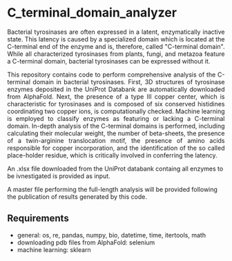# C_terminal_domain_analyzer

<p style="text-align: justify;">Bacterial tyrosinases are often expressed in a latent, enzymatically inactive state. 
This latency is caused by a specialized domain which is located at the C-terminal
end of the enzyme and is, therefore, called "C-terminal domain".
While all characterized tyrosinases from plants, fungi, and metazoa feature a 
C-terminal domain, bacterial tyrosinases can be expressed without it.

<p style="text-align: justify;">This repository contains code to perform comprehensive analysis of the C-terminal 
domain in bacterial tyrosinases.
First, 3D structures of tyrosinase enzymes deposited in the UniProt Databank are 
automatically downloaded from AlphaFold. Next, the presence of a type III copper
center, which is characteristic for tyrosinases and is composed of six conserved 
histidines coordinating two copper ions, is computationally checked.
Machine learning is employed to classify enzymes as featuring or lacking a 
C-terminal domain. 
In-depth analysis of the C-terminal domains is performed, including calculating 
their molecular weight, the number of beta-sheets, the presence of a twin-arginine 
translocation motif, the presence of amino acids responsible for copper 
incorporation, and the identification of the so called place-holder residue, which 
is critically involved in conferring the latency.

An .xlsx file downloaded from the UniProt databank containg all enzymes to be ivnestigated 
is provided as input. 

A master file performing the full-length analysis will be provided following the
publication of results generated by this code.</p>

## Requirements
- general: os, re, pandas, numpy, bio, datetime, time, itertools, math 
- downloading pdb files from AlphaFold: selenium
- machine learning: sklearn